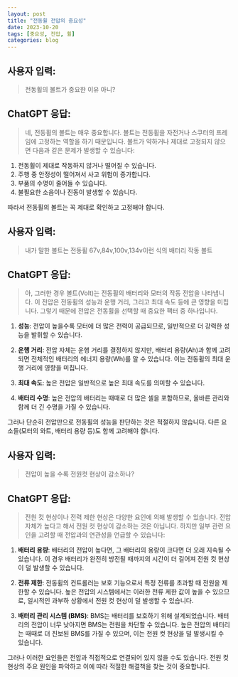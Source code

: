 ```yaml
---
layout: post
title: "전동휠 전압의 중요성"
date: 2023-10-20
tags: [중요성, 전압, 휠]
categories: blog
---
```


## 사용자 입력:
> 전동휠의 볼트가 중요한 이유 아니?

## ChatGPT 응답:
> 네, 전동휠의 볼트는 매우 중요합니다. 볼트는 전동휠을 자전거나 스쿠터의 프레임에 고정하는 역할을 하기 때문입니다. 볼트가 약하거나 제대로 고정되지 않으면 다음과 같은 문제가 발생할 수 있습니다:

1. 전동휠이 제대로 작동하지 않거나 떨어질 수 있습니다.
2. 주행 중 안정성이 떨어져서 사고 위험이 증가합니다.
3. 부품의 수명이 줄어들 수 있습니다.
4. 불필요한 소음이나 진동이 발생할 수 있습니다.

따라서 전동휠의 볼트는 꼭 제대로 확인하고 고정해야 합니다.

## 사용자 입력:
> 내가 말한 볼트는 전동휠 67v,84v,100v,134v이런 식의 배터리 작동 볼트

## ChatGPT 응답:
> 아, 그러한 경우 볼트(Volt)는 전동휠의 배터리와 모터의 작동 전압을 나타냅니다. 이 전압은 전동휠의 성능과 운행 거리, 그리고 최대 속도 등에 큰 영향을 미칩니다. 그렇기 때문에 전압은 전동휠을 선택할 때 중요한 팩터 중 하나입니다.

1. **성능**: 전압이 높을수록 모터에 더 많은 전력이 공급되므로, 일반적으로 더 강력한 성능을 발휘할 수 있습니다.
  
2. **운행 거리**: 전압 자체는 운행 거리를 결정하지 않지만, 배터리 용량(Ah)과 함께 고려되면 전체적인 배터리의 에너지 용량(Wh)를 알 수 있습니다. 이는 전동휠의 최대 운행 거리에 영향을 미칩니다.

3. **최대 속도**: 높은 전압은 일반적으로 높은 최대 속도를 의미할 수 있습니다.

4. **배터리 수명**: 높은 전압의 배터리는 때때로 더 많은 셀을 포함하므로, 올바른 관리와 함께 더 긴 수명을 가질 수 있습니다.

그러나 단순히 전압만으로 전동휠의 성능을 판단하는 것은 적절하지 않습니다. 다른 요소들(모터의 와트, 배터리 용량 등)도 함께 고려해야 합니다.

## 사용자 입력:
> 전압이 높을 수록 전원컷 현상이 감소하나?

## ChatGPT 응답:
> 전원 컷 현상이나 전력 제한 현상은 다양한 요인에 의해 발생할 수 있습니다. 전압 자체가 높다고 해서 전원 컷 현상이 감소하는 것은 아닙니다. 하지만 일부 관련 요인을 고려할 때 전압과의 연관성을 언급할 수 있습니다:

1. **배터리 용량**: 배터리의 전압이 높다면, 그 배터리의 용량이 크다면 더 오래 지속될 수 있습니다. 이 경우 배터리가 완전히 방전될 때까지의 시간이 더 길어져 전원 컷 현상이 덜 발생할 수 있습니다.

2. **전류 제한**: 전동휠의 컨트롤러는 보호 기능으로서 특정 전류를 초과할 때 전원을 제한할 수 있습니다. 높은 전압의 시스템에서는 이러한 전류 제한 값이 높을 수 있으므로, 일시적인 과부하 상황에서 전원 컷 현상이 덜 발생할 수 있습니다.

3. **배터리 관리 시스템 (BMS)**: BMS는 배터리를 보호하기 위해 설계되었습니다. 배터리의 전압이 너무 낮아지면 BMS는 전원을 차단할 수 있습니다. 높은 전압의 배터리는 때때로 더 진보된 BMS를 가질 수 있으며, 이는 전원 컷 현상을 덜 발생시킬 수 있습니다.

그러나 이러한 요인들은 전압과 직접적으로 연결되어 있지 않을 수도 있습니다. 전원 컷 현상의 주요 원인을 파악하고 이에 따라 적절한 해결책을 찾는 것이 중요합니다.

